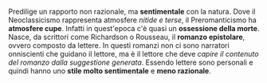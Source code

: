 Predilige un rapporto non razionale, ma **sentimentale** con la natura. 
Dove il Neoclassicismo rappresenta atmosfere *nitide e terse*, il Preromanticismo ha **atmosfere cupe**. Infatti in quest'epoca c'è quasi un **ossessione della morte**.  
Nasce, da scrittori come Richardson o Rousseau, il **romanzo epistolare**, ovvero composto da lettere. In questi romanzi non ci sono narratori onniscienti che guidano il lettore, ma è il lettore che deve *capire il contenuto del romanzo dalla suggestione generata*. 
Essendo lettere sono personali e quindi hanno uno **stile molto sentimentale** e **meno razionale**. 